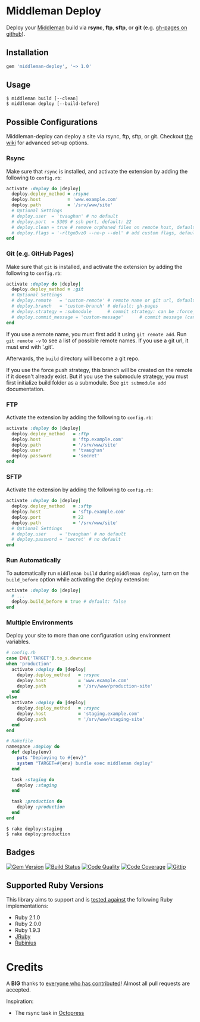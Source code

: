 # Middleman Deploy

Deploy your [Middleman](http://middlemanapp.com/) build via **rsync**, **ftp**, **sftp**, or **git** (e.g. [gh-pages on github](https://help.github.com/articles/creating-project-pages-manually)).

## Installation

```ruby
gem 'middleman-deploy', '~> 1.0'
```

## Usage

```
$ middleman build [--clean]
$ middleman deploy [--build-before]
```

## Possible Configurations

Middleman-deploy can deploy a site via rsync, ftp, sftp, or git. Checkout [the wiki](https://github.com/tvaughan/middleman-deploy/wiki/_pages) for advanced set-up options.

### Rsync

Make sure that `rsync` is installed, and activate the extension by adding the
following to `config.rb`:

```ruby
activate :deploy do |deploy|
  deploy.deploy_method = :rsync
  deploy.host          = 'www.example.com'
  deploy.path          = '/srv/www/site'
  # Optional Settings
  # deploy.user  = 'tvaughan' # no default
  # deploy.port  = 5309 # ssh port, default: 22
  # deploy.clean = true # remove orphaned files on remote host, default: false
  # deploy.flags = '-rltgoDvzO --no-p --del' # add custom flags, default: -avz
end
```

### Git (e.g. GitHub Pages)

Make sure that `git` is installed, and activate the extension by adding the
following to `config.rb`:

```ruby
activate :deploy do |deploy|
  deploy.deploy_method = :git
  # Optional Settings
  # deploy.remote   = 'custom-remote' # remote name or git url, default: origin
  # deploy.branch   = 'custom-branch' # default: gh-pages
  # deploy.strategy = :submodule      # commit strategy: can be :force_push or :submodule, default: :force_push
  # deploy.commit_message = 'custom-message'      # commit message (can be empty), default: Automated commit at `timestamp` by middleman-deploy `version`
end
```

If you use a remote name, you must first add it using `git remote add`. Run
`git remote -v` to see a list of possible remote names. If you use a git url,
it must end with '.git'.

Afterwards, the `build` directory will become a git repo.

If you use the force push strategy, this branch will be created on the remote if
it doesn't already exist.
But if you use the submodule strategy, you must first initialize build folder as
a submodule. See `git submodule add` documentation.

### FTP

Activate the extension by adding the following to `config.rb`:

```ruby
activate :deploy do |deploy|
  deploy.deploy_method   = :ftp
  deploy.host            = 'ftp.example.com'
  deploy.path            = '/srv/www/site'
  deploy.user            = 'tvaughan'
  deploy.password        = 'secret'
end
```

### SFTP

Activate the extension by adding the following to `config.rb`:

```ruby
activate :deploy do |deploy|
  deploy.deploy_method   = :sftp
  deploy.host            = 'sftp.example.com'
  deploy.port            = 22
  deploy.path            = '/srv/www/site'
  # Optional Settings
  # deploy.user     = 'tvaughan' # no default
  # deploy.password = 'secret' # no default
end
```

### Run Automatically

To automatically run `middleman build` during `middleman deploy`, turn on the
`build_before` option while activating the deploy extension:

```ruby
activate :deploy do |deploy|
  # ...
  deploy.build_before = true # default: false
end
```

### Multiple Environments

Deploy your site to more than one configuration using environment variables.

```ruby
# config.rb
case ENV['TARGET'].to_s.downcase
when 'production'
  activate :deploy do |deploy|
    deploy.deploy_method   = :rsync
    deploy.host            = 'www.example.com'
    deploy.path            = '/srv/www/production-site'
  end
else
  activate :deploy do |deploy|
    deploy.deploy_method   = :rsync
    deploy.host            = 'staging.example.com'
    deploy.path            = '/srv/www/staging-site'
  end
end
```

```ruby
# Rakefile
namespace :deploy do
  def deploy(env)
    puts "Deploying to #{env}"
    system "TARGET=#{env} bundle exec middleman deploy"
  end

  task :staging do
    deploy :staging
  end

  task :production do
    deploy :production
  end
end
```

```
$ rake deploy:staging
$ rake deploy:production
```

## Badges

[![Gem Version](http://img.shields.io/gem/v/middleman-deploy.svg)][gem]
[![Build Status](http://img.shields.io/travis/karlfreeman/middleman-deploy.svg)][travis]
[![Code Quality](http://img.shields.io/codeclimate/github/karlfreeman/middleman-deploy.svg)][codeclimate]
[![Code Coverage](http://img.shields.io/codeclimate/coverage/github/karlfreeman/middleman-deploy.svg)][codeclimate]
[![Gittip](http://img.shields.io/gittip/karlfreeman.svg)][gittip]

## Supported Ruby Versions

This library aims to support and is [tested against][travis] the following Ruby
implementations:

- Ruby 2.1.0
- Ruby 2.0.0
- Ruby 1.9.3
- [JRuby][jruby]
- [Rubinius][rubinius]

# Credits

A **BIG** thanks to [everyone who has contributed](https://github.com/karlfreeman/middleman-deploy/graphs/contributors)! Almost all pull requests are accepted.

Inspiration:

- The rsync task in [Octopress](https://github.com/imathis/octopress)

[gem]: https://rubygems.org/gems/middleman-deploy
[travis]: http://travis-ci.org/karlfreeman/middleman-deploy
[codeclimate]: https://codeclimate.com/github/karlfreeman/middleman-deploy
[gittip]: https://www.gittip.com/karlfreeman
[jruby]: http://www.jruby.org
[rubinius]: http://rubini.us
